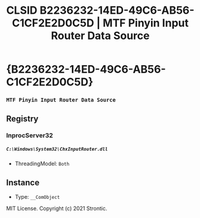 ﻿---
title: "CLSID B2236232-14ED-49C6-AB56-C1CF2E2D0C5D | MTF Pinyin Input Router Data Source"
excerpt: What is COM-Object CLSID B2236232-14ED-49C6-AB56-C1CF2E2D0C5D?
---

# {B2236232-14ED-49C6-AB56-C1CF2E2D0C5D}

### `MTF Pinyin Input Router Data Source`

## Registry


### InprocServer32

##### `C:\Windows\System32\ChxInputRouter.dll`
* ThreadingModel: `Both`

## Instance

* Type: `__ComObject`

MIT License. Copyright (c) 2021 Strontic.


